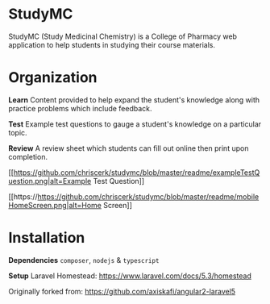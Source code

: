 # StudyMC
StudyMC (Study Medicinal Chemistry) is a College of Pharmacy web application to help students in studying their course materials.

# Organization
<strong>Learn</strong>
Content provided to help expand the student's knowledge along with practice problems which include feedback.

<strong>Test</strong>
Example test questions to gauge a student's knowledge on a particular topic.

<strong>Review</strong>
A review sheet which students can fill out online then print upon completion.

[[https://github.com/chriscerk/studymc/blob/master/readme/exampleTestQuestion.png|alt=Example Test Question]]

[[https://https://github.com/chriscerk/studymc/blob/master/readme/mobileHomeScreen.png|alt=Home Screen]]

# Installation

<strong>Dependencies</strong>
`composer`, `nodejs` & `typescript`

<strong>Setup</strong>
Laravel Homestead: https://www.laravel.com/docs/5.3/homestead



Originally forked from: https://github.com/axiskafi/angular2-laravel5